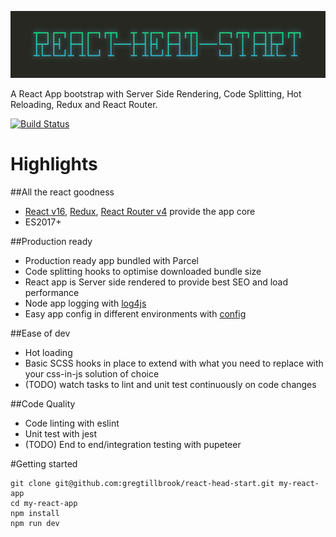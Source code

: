 ![Screenshot showing output for console methods](/docs/react-head-start-logo.jpg?raw=true)

A React App bootstrap with Server Side Rendering, Code Splitting, Hot Reloading, Redux and React Router.

[![Build Status](https://travis-ci.org/gregtillbrook/react-head-start.svg?branch=master)](https://travis-ci.org/gregtillbrook/react-head-start)


# Highlights

##All the react goodness
 - [React v16](https://www.npmjs.com/package/react), [Redux](https://www.npmjs.com/package/redux), [React Router v4](https://www.npmjs.com/package/react-router) provide the app core
 - ES2017+ 

##Production ready
 - Production ready app bundled with Parcel
 - Code splitting hooks to optimise downloaded bundle size
 - React app is Server side rendered to provide best SEO and load performance
 - Node app logging with [log4js](https://www.npmjs.com/package/log4js)
 - Easy app config in different environments with [config](https://www.npmjs.com/package/config)

##Ease of dev
 - Hot loading
 - Basic SCSS hooks in place to extend with what you need to replace with your css-in-js solution of choice
 - (TODO) watch tasks to lint and unit test continuously on code changes

##Code Quality
 - Code linting with eslint
 - Unit test with jest
 - (TODO) End to end/integration testing with pupeteer


#Getting started

```console
git clone git@github.com:gregtillbrook/react-head-start.git my-react-app
cd my-react-app
npm install
npm run dev
```